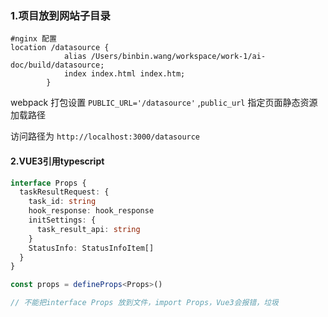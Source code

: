 ### 1.项目放到网站子目录

```nginx
#nginx 配置
location /datasource {
            alias /Users/binbin.wang/workspace/work-1/ai-doc/build/datasource;
            index index.html index.htm;
        }
```

webpack 打包设置 `PUBLIC_URL='/datasource'` ,`public_url` 指定页面静态资源加载路径

访问路径为 `http://localhost:3000/datasource` 

#### 2.VUE3引用typescript

```ts
interface Props {
  taskResultRequest: {
    task_id: string
    hook_response: hook_response
    initSettings: {
      task_result_api: string
    }
    StatusInfo: StatusInfoItem[]
  }
}

const props = defineProps<Props>()

// 不能把interface Props 放到文件，import Props，Vue3会报错，垃圾
```

